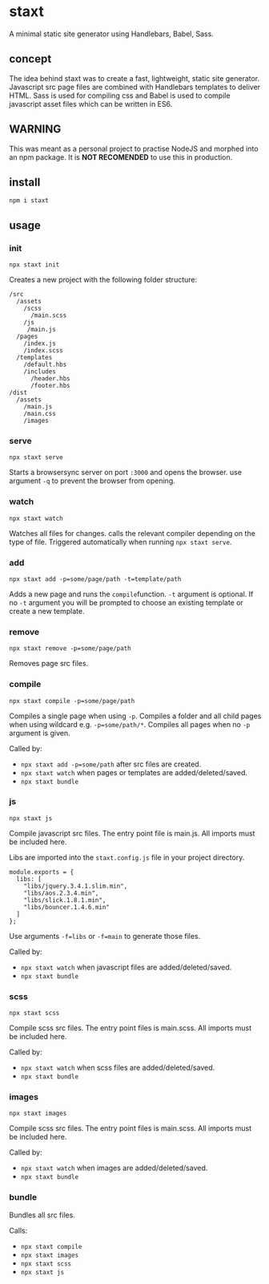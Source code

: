 # staxt

A minimal static site generator using Handlebars, Babel, Sass.

## concept

The idea behind staxt was to create a fast, lightweight, static site generator. Javascript src page files are combined with Handlebars templates to deliver HTML. Sass is used for compiling css and Babel is used to compile javascript asset files which can be written in ES6.

## WARNING

This was meant as a personal project to practise NodeJS and morphed into an npm package. It is **NOT RECOMENDED** to use this in production.

## install

```
npm i staxt
```

## usage

### init

```
npx staxt init
```

Creates a new project with the following folder structure:

```
/src
  /assets
    /scss
      /main.scss
    /js
     /main.js
  /pages
    /index.js
    /index.scss
  /templates
    /default.hbs
    /includes
      /header.hbs
      /footer.hbs
/dist
  /assets
    /main.js
    /main.css
    /images
```

### serve

```
npx staxt serve
```

Starts a browsersync server on port `:3000` and opens the browser. use argument `-q` to prevent the browser from opening.

### watch

```
npx staxt watch
```

Watches all files for changes. calls the relevant compiler depending on the type of file. Triggered automatically when running `npx staxt serve`.

### add

`npx staxt add -p=some/page/path -t=template/path`

Adds a new page and runs the `compile`function. `-t` argument is optional. If no `-t` argument you will be prompted to choose an existing template or create a new template.

### remove

`npx staxt remove -p=some/page/path`

Removes page src files.

### compile

`npx staxt compile -p=some/page/path`

Compiles a single page when using `-p`. Compiles a folder and all child pages when using wildcard e.g. `-p=some/path/*`. Compiles all pages when no `-p` argument is given.

Called by:

- `npx staxt add -p=some/path` after src files are created.
- `npx staxt watch` when pages or templates are added/deleted/saved.
- `npx staxt bundle`

### js

`npx staxt js`

Compile javascript src files. The entry point file is main.js. All imports must be included here.

Libs are imported into the `staxt.config.js` file in your project directory.

```
module.exports = {
  libs: [
    "libs/jquery.3.4.1.slim.min",
    "libs/aos.2.3.4.min",
    "libs/slick.1.8.1.min",
    "libs/bouncer.1.4.6.min"
  ]
};

```

Use arguments `-f=libs` or `-f=main` to generate those files.

Called by:

- `npx staxt watch` when javascript files are added/deleted/saved.
- `npx staxt bundle`

### scss

`npx staxt scss`

Compile scss src files. The entry point files is main.scss. All imports must be included here.

Called by:

- `npx staxt watch` when scss files are added/deleted/saved.
- `npx staxt bundle`

### images

`npx staxt images`

Compile scss src files. The entry point files is main.scss. All imports must be included here.

Called by:

- `npx staxt watch` when images are added/deleted/saved.
- `npx staxt bundle`

### bundle

Bundles all src files.

Calls:

- `npx staxt compile`
- `npx staxt images`
- `npx staxt scss`
- `npx staxt js`

